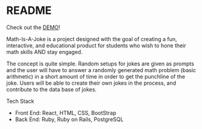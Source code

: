 # README
Check out the <a href="https://www.linkedin.com/feed/update/urn:li:activity:7041515119935152128/">DEMO</a>!

Math-Is-A-Joke is a project designed with the goal of creating a fun, interactive, and educational product for students who wish to hone their math skills AND stay engaged.

The concept is quite simple. Random setups for jokes are given as prompts and the user will have to answer a randomly generated math problem (basic arithmetic) in a short amount of time in order to get the punchline of the joke. Users will be able to create their own jokes in the process, and contribute to the data base of jokes.

Tech Stack
<ul>
  <li>Front End: React, HTML, CSS, BootStrap</li>
  <li>Back End: Ruby, Ruby on Rails, PostgreSQL</li>
</ul>
